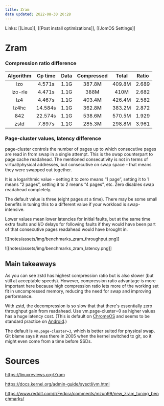 ```yaml
---
title: Zram
date updated: 2022-08-30 20:28
---
```


Links: [[Linux]], [[Post install optimizations]], [[JomOS Settings]]

# Zram

### Compression ratio difference

| Algorithm | Cp time | Data | Compressed |  Total | Ratio |
| :-------: | :-----: | :--: | :--------: | :----: | :---: |
|    lzo    |  4.571s | 1.1G |   387.8M   | 409.8M | 2.689 |
|  lzo-rle  |  4.471s | 1.1G |    388M    |  410M  | 2.682 |
|    lz4    |  4.467s | 1.1G |   403.4M   | 426.4M | 2.582 |
|   lz4hc   | 14.584s | 1.1G |   362.8M   | 383.2M | 2.872 |
|    842    | 22.574s | 1.1G |   538.6M   | 570.5M | 1.929 |
|    zstd   |  7.897s | 1.1G |   285.3M   | 298.8M | 3.961 |

### Page-cluster values, latency difference

page-cluster controls the number of pages up to which consecutive pages are read in from swap in a single attempt. This is the swap counterpart to page cache readahead. The mentioned consecutivity is not in terms of virtual/physical addresses, but consecutive on swap space - that means they were swapped out together.

It is a logarithmic value - setting it to zero means “1 page”, setting it to 1 means “2 pages”, setting it to 2 means “4 pages”, etc. Zero disables swap readahead completely.

The default value is three (eight pages at a time). There may be some small benefits in tuning this to a different value if your workload is swap-intensive.

Lower values mean lower latencies for initial faults, but at the same time extra faults and I/O delays for following faults if they would have been part of that consecutive pages readahead would have brought in.

![[notes/assets/img/benchmarks_zram_throughput.png]]

![[notes/assets/img/benchmarks_zram_latency.png]]

## Main takeaways

As you can see zstd has highest compression ratio but is also slower (but still at acceptable speeds). However, compression ratio advantage is more important here because high compression ratio lets more of the working set fit in uncompressed memory, reducing the need for swap and improving performance.

With zstd, the decompression is so slow that that there's essentially zero throughput gain from readahead. Use vm.page-cluster=0 as higher values has a huge latency cost. (This is default on [ChromeOS](https://bugs.chromium.org/p/chromium/issues/detail?id=263561#c16=) and seems to be standard practice on [Android](https://cs.android.com/search?q=page-cluster&start=21).)

The default is `vm.page-cluster=3`, which is better suited for physical swap. Git blame says it was there in 2005 when the kernel switched to git, so it might even come from a time before SSDs.

# Sources

<https://linuxreviews.org/Zram>

<https://docs.kernel.org/admin-guide/sysctl/vm.html>

<https://www.reddit.com/r/Fedora/comments/mzun99/new_zram_tuning_benchmarks/>
